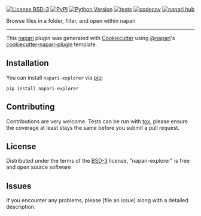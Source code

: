 
[![License BSD-3](https://img.shields.io/pypi/l/napari-explorer.svg?color=green)](https://github.com/TimMonko/napari-explorer/raw/main/LICENSE)
[![PyPI](https://img.shields.io/pypi/v/napari-explorer.svg?color=green)](https://pypi.org/project/napari-explorer)
[![Python Version](https://img.shields.io/pypi/pyversions/napari-explorer.svg?color=green)](https://python.org)
[![tests](https://github.com/TimMonko/napari-explorer/workflows/tests/badge.svg)](https://github.com/TimMonko/napari-explorer/actions)
[![codecov](https://codecov.io/gh/TimMonko/napari-explorer/branch/main/graph/badge.svg)](https://codecov.io/gh/TimMonko/napari-explorer)
[![napari hub](https://img.shields.io/endpoint?url=https://api.napari-hub.org/shields/napari-explorer)](https://napari-hub.org/plugins/napari-explorer)

Browse files in a folder, filter, and open within napari

----------------------------------

This [napari] plugin was generated with [Cookiecutter] using [@napari]'s [cookiecutter-napari-plugin] template.

<!--
Don't miss the full getting started guide to set up your new package:
https://github.com/napari/cookiecutter-napari-plugin#getting-started

and review the napari docs for plugin developers:
https://napari.org/stable/plugins/index.html
-->

## Installation

You can install `napari-explorer` via [pip]:

    pip install napari-explorer




## Contributing

Contributions are very welcome. Tests can be run with [tox], please ensure
the coverage at least stays the same before you submit a pull request.

## License

Distributed under the terms of the [BSD-3] license,
"napari-explorer" is free and open source software

## Issues

If you encounter any problems, please [file an issue] along with a detailed description.

[napari]: https://github.com/napari/napari
[Cookiecutter]: https://github.com/audreyr/cookiecutter
[@napari]: https://github.com/napari
[MIT]: http://opensource.org/licenses/MIT
[BSD-3]: http://opensource.org/licenses/BSD-3-Clause
[GNU GPL v3.0]: http://www.gnu.org/licenses/gpl-3.0.txt
[GNU LGPL v3.0]: http://www.gnu.org/licenses/lgpl-3.0.txt
[Apache Software License 2.0]: http://www.apache.org/licenses/LICENSE-2.0
[Mozilla Public License 2.0]: https://www.mozilla.org/media/MPL/2.0/index.txt
[cookiecutter-napari-plugin]: https://github.com/napari/cookiecutter-napari-plugin

[napari]: https://github.com/napari/napari
[tox]: https://tox.readthedocs.io/en/latest/
[pip]: https://pypi.org/project/pip/
[PyPI]: https://pypi.org/
